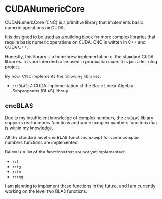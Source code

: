 # CUDANumericCore

CUDANumericCore (CNC) is a primitive library that implements basic numeric operations on CUDA.

It is designed to be used as a building block for more complex libraries that require basic numeric operations on CUDA.
CNC is written in C++ and CUDA C++.

Honestly, this library is a homebrew implementation of the standard CUDA libraries. It is not intended to be used in
production code. It is just a learning project.

By now, CNC implements the following libraries:

- `cncBLAS`: A CUDA implementation of the Basic Linear Algebra Subprograms (BLAS) library.

## cncBLAS

Due to my insufficient knowledge of complex numbers, the `cncBLAS` library supports real numbers functions and some
complex numbers functions that is within my knowledge.

All the standard level one BLAS functions except for some complex numbers functions are implemented.

Below is a list of the functions that are not yet implemented:

- `rot`
- `rotg`
- `rotm`
- `rotmg`

I am planning to implement these functions in the future, and I am currently working on the level two BLAS functions.
